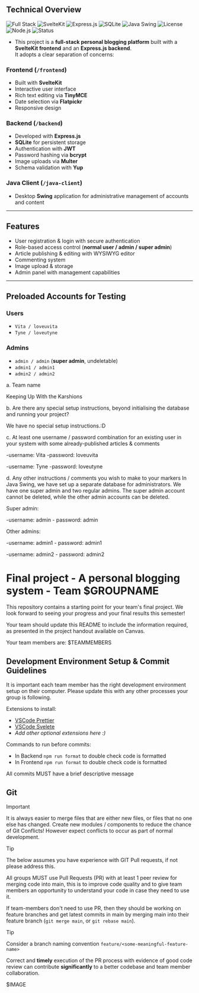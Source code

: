 ## Technical Overview
<!-- Project Badges -->
![Full Stack](https://img.shields.io/badge/Project-Full%20Stack-blue)
![SvelteKit](https://img.shields.io/badge/Frontend-SvelteKit-orange)
![Express.js](https://img.shields.io/badge/Backend-Express.js-lightgrey)
![SQLite](https://img.shields.io/badge/Database-SQLite-blueviolet)
![Java Swing](https://img.shields.io/badge/Desktop-Java%20Swing-ff69b4)
![License](https://img.shields.io/badge/License-MIT-green)
![Node.js](https://img.shields.io/badge/Node.js-18+-brightgreen)
![Status](https://img.shields.io/badge/Status-Active-success)
- This project is a **full-stack personal blogging platform** built with a **SvelteKit frontend** and an **Express.js backend**.  
It adopts a clear separation of concerns:

### **Frontend** (`/frontend`)
- Built with **SvelteKit**
- Interactive user interface
- Rich text editing via **TinyMCE**
- Date selection via **Flatpickr**
- Responsive design

### **Backend** (`/backend`)
- Developed with **Express.js**
- **SQLite** for persistent storage
- Authentication with **JWT**
- Password hashing via **bcrypt**
- Image uploads via **Multer**
- Schema validation with **Yup**

### **Java Client** (`/java-client`)
- Desktop **Swing** application for administrative management of accounts and content

---

## Features

- User registration & login with secure authentication  
- Role-based access control (**normal user / admin / super admin**)  
- Article publishing & editing with WYSIWYG editor  
- Commenting system  
- Image upload & storage  
- Admin panel with management capabilities  

---

## Preloaded Accounts for Testing

### **Users**
- `Vita / loveuvita`
- `Tyne / loveutyne`

### **Admins**
- `admin / admin` (**super admin**, undeletable)
- `admin1 / admin1`
- `admin2 / admin2`





a. Team name

Keeping Up With the Karshions

b. Are there any special setup instructions, beyond initialising the database and running your project?

We have no special setup instructions.:D

c. At least one username / password combination for an existing user in your system with some already-published articles & comments

-username: Vita -password: loveuvita

-username: Tyne -password: loveutyne

d. Any other instructions / comments you wish to make to your markers
In Java Swing, we have set up a separate database for administrators. We have one super admin and two regular admins. The super admin account cannot be deleted, while the other admin accounts can be deleted.

Super admin:

-username: admin - password: admin

Other admins:

-username: admin1 - password: admin1

-username: admin2 - password: admin2















# Final project - A personal blogging system - Team $GROUPNAME

This repository contains a starting point for your team's final project. We look forward to seeing your progress and your final results this semester!

Your team should update this README to include the information required, as presented in the project handout available on Canvas.

Your team members are:
$TEAMMEMBERS

## Development Environment Setup & Commit Guidelines

It is important each team member has the right development environment setup on their computer.
Please update this with any other processes your group is following.

Extensions to install:

- [VSCode Prettier](https://marketplace.visualstudio.com/items?itemName=esbenp.prettier-vscode)
- [VSCode Svelete](https://marketplace.visualstudio.com/items?itemName=svelte.svelte-vscode)
- _Add other optional extensions here :)_

Commands to run before commits:

- In Backend `npm run format` to double check code is formatted
- In Frontend `npm run format` to double check code is formatted

All commits MUST have a brief descriptive message

## Git

> [!IMPORTANT]
> It is always easier to merge files that are either new files, or files that no one else has changed. Create new modules / components to reduce the chance of Git Conflicts! However expect conflicts to occur as part of normal development.

> [!TIP]
> The below assumes you have experience with GIT Pull requests, if not please address this.

All groups MUST use Pull Requests (PR) with at least 1 peer review for merging code into main, this is to improve code quality and to give team members an opportunity to understand your code in case they need to use it.

If team-members don't need to use PR, then they should be working on feature branches and get latest commits in main by merging main into their feature branch (`git merge main`, or `git rebase main`).

> [!TIP]
> Consider a branch naming convention `feature/<some-meaningful-feature-name>`

Correct and **timely** execution of the PR process with evidence of good code review can contribute **significantly** to a better codebase and team member collaboration.

$IMAGE
